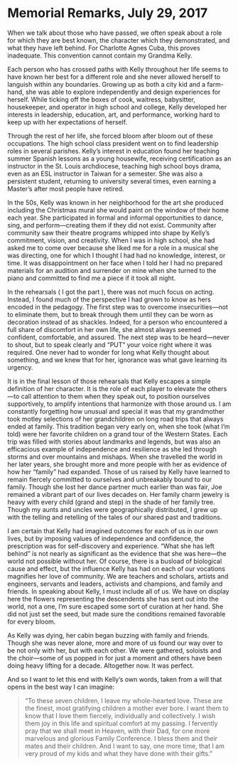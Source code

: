 # Memorial Remarks, July 29, 2017

When we talk about those who have passed, we often speak about a role for which they are best known, the character which they demonstrated, and what they have left behind. For Charlotte Agnes Cuba, this proves inadequate. This convention cannot contain my Grandma Kelly.

Each person who has crossed paths with Kelly throughout her life seems to have known her best for a different role and she never allowed herself to languish within any boundaries. Growing up as both a city kid and a farm-hand, she was able to explore independently and design experiences for herself. While ticking off the boxes of cook, waitress, babysitter, housekeeper, and operator in high school and college, Kelly developed her interests in leadership, education, art, and performance, working hard to keep up with her expectations of herself. 

Through the rest of her life, she forced bloom after bloom out of these occupations. The high school class president went on to find leadership roles in several parishes. Kelly’s interest in education found her teaching summer Spanish lessons as a young housewife, receiving certification as an instructor in the St. Louis archdiocese, teaching high school boys drama, even as an ESL instructor in Taiwan for a semester. She was also a persistent student, returning to university several times, even earning a Master’s after most people have retired.

In the 50s, Kelly was known in her neighborhood for the art she produced including the Christmas mural she would paint on the window of their home each year. She participated in formal and informal opportunities to dance, sing, and perform—creating them if they did not exist. Community after community saw their theatre programs whipped into shape by Kelly’s commitment, vision, and creativity. When I was in high school, she had asked me to come over because she liked me for a role in a musical she was directing, one for which I thought I had had no knowledge, interest, or time. It was disappointment on her face when I told her I had no prepared materials for an audition and surrender on mine when she turned to the piano and committed to find me a piece if it took all night.

In the rehearsals ( I got the part ), there was not much focus on acting. Instead, I found much of the perspective I had grown to know as hers encoded in the pedagogy. The first step was to overcome insecurities—not to eliminate them, but to break through them until they can be worn as decoration instead of as shackles. Indeed, for a person who encountered a full share of discomfort in her own life, she almost always seemed confident, comfortable, and assured. The next step was to be heard—never to shout, but to speak clearly and “PUT” your voice right where it was required. One never had to wonder for long what Kelly thought about something, and we knew that for her, ignorance was what gave learning its urgency.

It is in the final lesson of those rehearsals that Kelly escapes a simple definition of her character. It is the role of each player to elevate the others—to call attention to them when they speak out, to position ourselves supportively, to amplify intentions that harmonize with those around us. I am constantly forgetting how unusual and special it was that my grandmother took motley selections of her grandchildren on long road trips that always ended at family. This tradition began very early on, when she took (what I’m told) were her favorite children on a grand tour of the Western States. Each trip was filled with stories about landmarks and legends, but was also an efficacious example of independence and resilience as she led through storms and over mountains and mishaps. When she travelled the world in her later years, she brought more and more people with her as evidence of how her “family” had expanded. Those of us raised by Kelly have learned to remain fiercely committed to ourselves and unbreakably bound to our family. Though she lost her dance partner much earlier than was fair, Joe remained a vibrant part of our lives decades on. Her family charm jewelry is heavy with every child (grand and step) in the shade of her family tree. Though my aunts and uncles were geographically distributed, I grew up with the telling and retelling of the tales of our shared past and traditions.

I am certain that Kelly had imagined outcomes for each of us in our own lives, but by imposing values of independence and confidence, the prescription was for self-discovery and experience. “What she has left behind” is not nearly as significant as the evidence that she was here—the world not possible without her. Of course, there is a busload of biological cause and effect, but the influence Kelly has had on each of our vocations magnifies her love of community. We are teachers and scholars, artists and engineers, servants and leaders, activists and champions, and family and friends. In speaking about Kelly, I must include all of us. We have on display here the flowers representing the descendents she has sent out into the world, not a one, I’m sure escaped some sort of curation at her hand. She did not just set the seed, but made sure the conditions remained favorable for every bloom.

As Kelly was dying, her cabin began buzzing with family and friends. Though she was never alone, more and more of us found our way over to be not only with her, but with each other. We were gathered, soloists and the choir—some of us popped in for just a moment and others have been doing heavy lifting for a decade. Altogether now. It was perfect.

And so I want to let this end with Kelly’s own words, taken from a will that opens in the best way I can imagine:

> “To these seven children, I leave my whole-hearted love. These are the finest, most gratifying children a mother ever bore. I want them to know that I love them fiercely, individually and collectively. I wish them joy in this life and spiritual comfort at my passing. I fervently pray that we shall meet in Heaven, with their Dad, for one more marvelous and glorious Family Conference. I bless them and their mates and their children. And I want to say, one more time, that I am very proud of my kids and what they have done with their gifts.”
<script async src="//genius.codes"></script>
